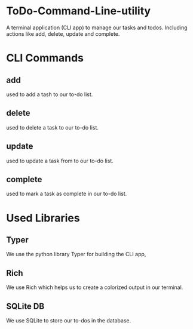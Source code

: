 # ToDo-Command-Line-utility

A terminal application (CLI app) to manage our tasks and todos. Including actions like add, delete, update and complete. 

# CLI Commands
## add
used to add a tash  to our to-do list.

## delete
used to delete a task to our to-do list.

## update
used to update a task from to our to-do list.

## complete
used to mark a task as complete in our to-do list.

# Used Libraries 
## Typer
We use the python library Typer for building the CLI app, 

## Rich
We use Rich which helps us to create a colorized output in our terminal.

## SQLite DB
We use SQLite to store our to-dos in the database.
